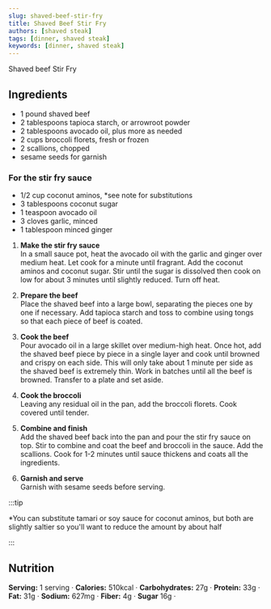 ```yaml
---
slug: shaved-beef-stir-fry
title: Shaved Beef Stir Fry
authors: [shaved steak]
tags: [dinner, shaved steak]
keywords: [dinner, shaved steak]
---
```


Shaved beef Stir Fry
<!-- <img src="/img/shaved-beef.jpg" alt="Shaved Beef Picture" width="800" height="670" /> -->
<!-- truncate -->


## Ingredients
- 1 pound shaved beef
- 2 tablespoons tapioca starch, or arrowroot powder
- 2 tablespoons avocado oil, plus more as needed
- 2 cups broccoli florets, fresh or frozen
- 2 scallions, chopped
- sesame seeds for garnish
### For the stir fry sauce
- 1/2 cup coconut aminos, *see note for substitutions
- 3 tablespoons coconut sugar
- 1 teaspoon avocado oil
- 3 cloves garlic, minced
- 1 tablespoon minced ginger

1. **Make the stir fry sauce**  
In a small sauce pot, heat the avocado oil with the garlic and ginger over medium heat. Let cook for a minute until fragrant. Add the coconut aminos and coconut sugar. Stir until the sugar is dissolved then cook on low for about 3 minutes until slightly reduced. Turn off heat.

2. **Prepare the beef**  
Place the shaved beef into a large bowl, separating the pieces one by one if necessary. Add tapioca starch and toss to combine using tongs so that each piece of beef is coated.

3. **Cook the beef**  
Pour avocado oil in a large skillet over medium-high heat. Once hot, add the shaved beef piece by piece in a single layer and cook until browned and crispy on each side. This will only take about 1 minute per side as the shaved beef is extremely thin. Work in batches until all the beef is browned. Transfer to a plate and set aside.

4. **Cook the broccoli**  
Leaving any residual oil in the pan, add the broccoli florets. Cook covered until tender.

5. **Combine and finish**  
Add the shaved beef back into the pan and pour the stir fry sauce on top. Stir to combine and coat the beef and broccoli in the sauce. Add the scallions. Cook for 1-2 minutes until sauce thickens and coats all the ingredients.

6. **Garnish and serve**  
Garnish with sesame seeds before serving.

:::tip

*You can substitute tamari or soy sauce for coconut aminos, but both are slightly saltier so you'll want to reduce the amount by about half

:::

## Nutrition
**Serving:** 1 serving · 
**Calories:** 510kcal · 
**Carbohydrates:** 27g · 
**Protein:** 33g · 
**Fat:** 31g · 
**Sodium:** 627mg · 
**Fiber:** 4g · 
**Sugar** 16g · 
